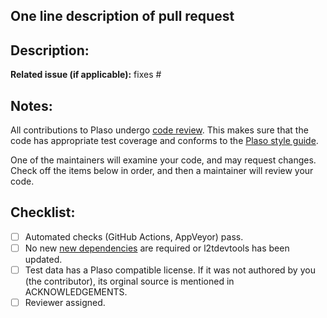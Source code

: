 ## One line description of pull request



## Description:


**Related issue (if applicable):** fixes #<plaso issue number here>

## Notes:
All contributions to Plaso undergo [code review](https://github.com/log2timeline/l2tdocs/blob/main/process/Code%20review%20process.asciidoc).
This makes sure that the code has appropriate test coverage and conforms to the
[Plaso style guide](https://plaso.readthedocs.io/en/latest/sources/developer/Style-guide.html).

One of the maintainers will examine your code, and may request changes. Check off the items below in
order, and then a maintainer will review your code.

## Checklist:
* [ ] Automated checks (GitHub Actions, AppVeyor) pass.
* [ ] No new [new dependencies](https://plaso.readthedocs.io/en/latest/sources/developer/Adding-a-new-dependency.html) are required or l2tdevtools has been updated.
* [ ] Test data has a Plaso compatible license. If it was not authored by you (the contributor), its orginal source is mentioned in ACKNOWLEDGEMENTS.
* [ ] Reviewer assigned.
